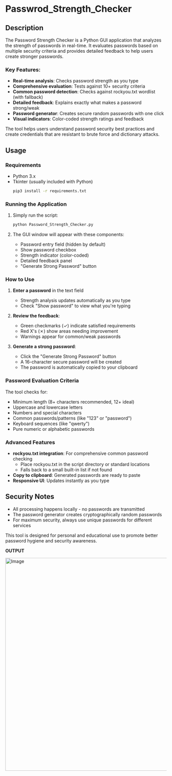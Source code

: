 # Passwrod_Strength_Checker

## Description
The Password Strength Checker is a Python GUI application that analyzes the strength of passwords in real-time. It evaluates passwords based on multiple security criteria and provides detailed feedback to help users create stronger passwords.

### Key Features:
- **Real-time analysis**: Checks password strength as you type
- **Comprehensive evaluation**: Tests against 10+ security criteria
- **Common password detection**: Checks against rockyou.txt wordlist (with fallback)
- **Detailed feedback**: Explains exactly what makes a password strong/weak
- **Password generator**: Creates secure random passwords with one click
- **Visual indicators**: Color-coded strength ratings and feedback

The tool helps users understand password security best practices and create credentials that are resistant to brute force and dictionary attacks.

## Usage

### Requirements
- Python 3.x
- Tkinter (usually included with Python)
  ```bash
  pip3 install -r requirements.txt
  ```
### Running the Application
1. Simply run the script:
   ```bash
   python Password_Strength_Checker.py
   ```

2. The GUI window will appear with these components:
   - Password entry field (hidden by default)
   - Show password checkbox
   - Strength indicator (color-coded)
   - Detailed feedback panel
   - "Generate Strong Password" button

### How to Use
1. **Enter a password** in the text field
   - Strength analysis updates automatically as you type
   - Check "Show password" to view what you're typing

2. **Review the feedback**:
   - Green checkmarks (✓) indicate satisfied requirements
   - Red X's (✗) show areas needing improvement
   - Warnings appear for common/weak passwords

3. **Generate a strong password**:
   - Click the "Generate Strong Password" button
   - A 16-character secure password will be created
   - The password is automatically copied to your clipboard

### Password Evaluation Criteria
The tool checks for:
- Minimum length (8+ characters recommended, 12+ ideal)
- Uppercase and lowercase letters
- Numbers and special characters
- Common passwords/patterns (like "123" or "password")
- Keyboard sequences (like "qwerty")
- Pure numeric or alphabetic passwords

### Advanced Features
- **rockyou.txt integration**: For comprehensive common password checking
  - Place rockyou.txt in the script directory or standard locations
  - Falls back to a small built-in list if not found
- **Copy to clipboard**: Generated passwords are ready to paste
- **Responsive UI**: Updates instantly as you type

## Security Notes
- All processing happens locally - no passwords are transmitted
- The password generator creates cryptographically random passwords
- For maximum security, always use unique passwords for different services

This tool is designed for personal and educational use to promote better password hygiene and security awareness.


**OUTPUT**


  <img width="627" height="665" alt="Image" src="https://github.com/user-attachments/assets/9c120efa-e768-4a48-a850-18d68b77a697" />      



